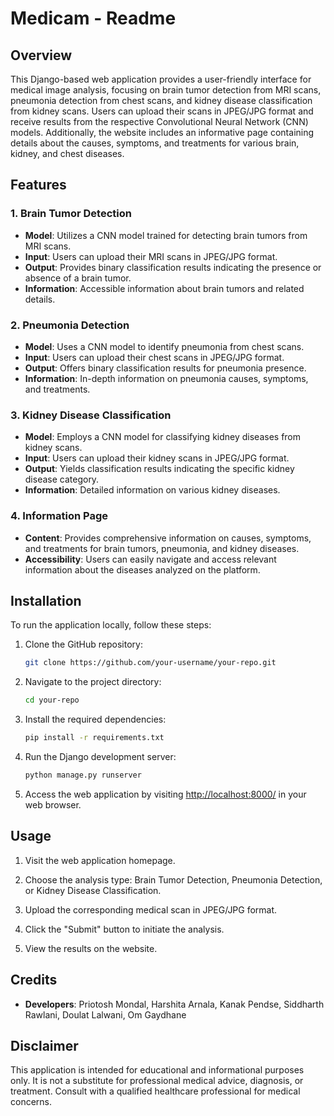 # Medicam - Readme

## Overview

This Django-based web application provides a user-friendly interface for medical image analysis, focusing on brain tumor detection from MRI scans, pneumonia detection from chest scans, and kidney disease classification from kidney scans. Users can upload their scans in JPEG/JPG format and receive results from the respective Convolutional Neural Network (CNN) models. Additionally, the website includes an informative page containing details about the causes, symptoms, and treatments for various brain, kidney, and chest diseases.

## Features

### 1. Brain Tumor Detection

- **Model**: Utilizes a CNN model trained for detecting brain tumors from MRI scans.
- **Input**: Users can upload their MRI scans in JPEG/JPG format.
- **Output**: Provides binary classification results indicating the presence or absence of a brain tumor.
- **Information**: Accessible information about brain tumors and related details.

### 2. Pneumonia Detection

- **Model**: Uses a CNN model to identify pneumonia from chest scans.
- **Input**: Users can upload their chest scans in JPEG/JPG format.
- **Output**: Offers binary classification results for pneumonia presence.
- **Information**: In-depth information on pneumonia causes, symptoms, and treatments.

### 3. Kidney Disease Classification

- **Model**: Employs a CNN model for classifying kidney diseases from kidney scans.
- **Input**: Users can upload their kidney scans in JPEG/JPG format.
- **Output**: Yields classification results indicating the specific kidney disease category.
- **Information**: Detailed information on various kidney diseases.

### 4. Information Page

- **Content**: Provides comprehensive information on causes, symptoms, and treatments for brain tumors, pneumonia, and kidney diseases.
- **Accessibility**: Users can easily navigate and access relevant information about the diseases analyzed on the platform.

## Installation

To run the application locally, follow these steps:

1. Clone the GitHub repository:

   ```bash
   git clone https://github.com/your-username/your-repo.git
   ```

2. Navigate to the project directory:

   ```bash
   cd your-repo
   ```

3. Install the required dependencies:

   ```bash
   pip install -r requirements.txt
   ```

4. Run the Django development server:

   ```bash
   python manage.py runserver
   ```

5. Access the web application by visiting [http://localhost:8000/](http://localhost:8000/) in your web browser.

## Usage

1. Visit the web application homepage.

2. Choose the analysis type: Brain Tumor Detection, Pneumonia Detection, or Kidney Disease Classification.

3. Upload the corresponding medical scan in JPEG/JPG format.

4. Click the "Submit" button to initiate the analysis.

5. View the results on the website.

## Credits

- **Developers**: Priotosh Mondal, Harshita Arnala, Kanak Pendse, Siddharth Rawlani, Doulat Lalwani, Om Gaydhane

## Disclaimer

This application is intended for educational and informational purposes only. It is not a substitute for professional medical advice, diagnosis, or treatment. Consult with a qualified healthcare professional for medical concerns.
